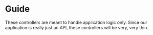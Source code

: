 # Guide

These controllers are meant to handle application logic only. Since our application is really just an API, these controllers will be very, very thin.
